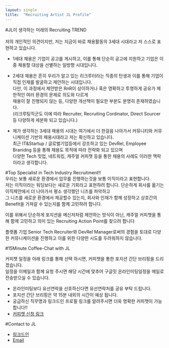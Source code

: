 ```yaml
---
layout: single
title:  "Recruiting Artist JL Profile"
---
```


#JL이 생각하는 미래의 Recruiting TREND<br>
<br>
저의 개인적인 의견이지만, 저는 지금이 바로 채용활동의 3세대 시대라고 저 스스로 표현하고 있습니다.

- 1세대 채용은 기업이 공고를 게시하고, 이를 통해 단순히 공고에 지원하고 기업은 이중 채용할 대상을 선별하는 일방향 시대입니다.<br>

- 2세대 채용은 흔히 우리가 알고 있는 리크루터라는 직종의 탄생과 이를 통해 기업이 직접 인재를 발굴하고 제안하는 시대입니다.<br>
다만, 이 과정에서 제안받은 RnR이 상이하거나 혹은 명확하고 투명하게 공유가 제한적인 여러 환경의 문제로 의도와 다르게 <br>
채용이 잘 진행되지 않는 등, 다양한 개선책이 필요한 부분도 분명히 존재하였습니다.<br>
(리크루팅직군도 이에 따라 Recruiter, Recruiting Cordinator, Direct Sourcer등 다양하게 세분화 되고 있습니다.)

- 제가 생각하는 3세대 채용의 시대는 여기에서 더 한걸음 나아가서 커뮤니티와 커뮤니케이션 기반의 채용시대라고 저는 확신하고 있습니다.<br>
최근 IT&Startup / 글로벌기업등에서 강조하고 있는 DevRel, Employee Branidng 등을 통해 채용도 목적에 따라 전략화 되고 있으며<br>
다양한 Tech 밋업, 네트워킹, 캐주얼 커피챗 등을 통한 채용의 사례도 이러한 맥락이라고 생각합니다.

#Top Specialist in Tech Industry Recruitment!!<br>
우리는 보통 새로운 환경에서 업무를 진행하는것을 보통 이직이라고 표현합니다.<br>
저는 이직이라는 워딩보다는 새로운 기회라고 표현하려 합니다. 단순하게 회사를 옮기는 이직제안에서 더 나아가서 평소 생각했던 니즈를 파악하고 <br>
그 니즈를 새로운 환경에서 제공할수 있는지, 회사와 인재가 함께 성장하고 상호간의 Benefit을 가져갈 수 있는지를 함께 고민하려 합니다.

이를 위해서 단순하게 포지션을 메신저처럼 제안하는 방식이 아닌, 캐주얼 커피챗을 통해 함께 고민하고 의미 있는 Recruiting Action Point를 찾으려 합니다

플랫폼 기업 Senior Tech Recruiter와 DevRel Manager로써의 경험을 토대로 다양한 커뮤니케이션을 진행하고 이를 위한 다양한 시도를 두려워하지 않습니다.<br>

#15Minute Coffee-Chat with JL

커피챗 일정을 아래 링크를 통해 선택 하시면, 커피챗을 통한 포지션 간단 브리핑을 드리겠습니다.<br>
일정을 이메일과 함께 요청 주시면 해당 시간에 맞추어 구글밋 온라인미팅일정을 메일로 전송받으실 수 있습니다.<br>
  - 온라인미팅보다 유선연락을 선호하신다면 유선연락처를 공유 부탁 드립니다.
  - 포지션 간단 브리핑은 약 15분 내외의 시간이 예상 됩니다.
  - 궁금하신 직무명과 링크드인 프로필 링크를 알려주시면 더욱 명확한 커피챗이 가능합니다!!
  - [커피챗 신청 링크](https://calendly.com/jakemomentum/jakecoffeechat)

#Contact to JL
- [링크드인](https://www.linkedin.com/in/jakeim/) <br>
- [Email](mailto:jake@momentum-hr.co.kr)


